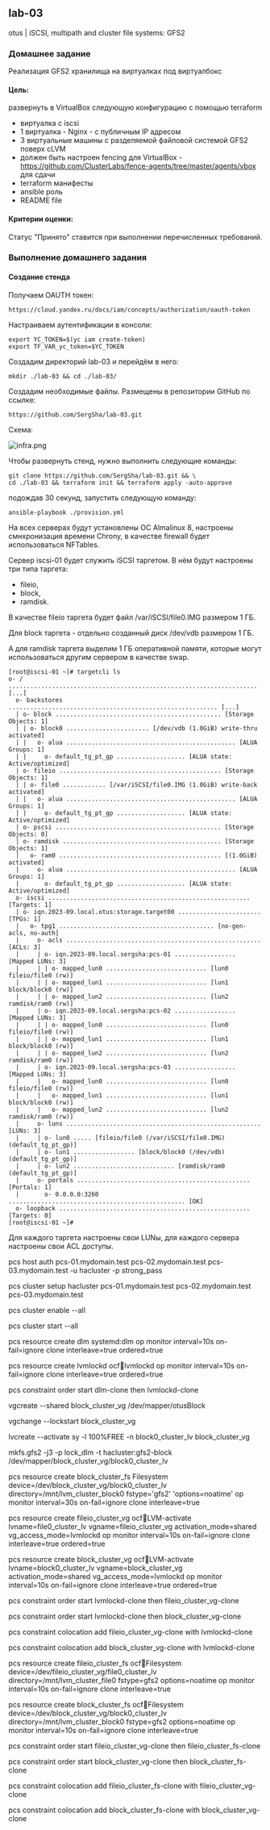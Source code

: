 ## lab-03
otus | iSCSI, multipath and cluster file systems: GFS2

### Домашнее задание
Реализация GFS2 хранилища на виртуалках под виртуалбокс

#### Цель:
развернуть в VirtualBox следующую конфигурацию с помощью terraform

- виртуалка с iscsi
- 1 виртуалка - Nginx - с публичным IP адресом
- 3 виртуальные машины с разделяемой файловой системой GFS2 поверх cLVM
- должен быть настроен fencing для VirtualBox - https://github.com/ClusterLabs/fence-agents/tree/master/agents/vbox 
  для сдачи
- terraform манифесты
- ansible роль
- README file

#### Критерии оценки:
Статус "Принято" ставится при выполнении перечисленных требований.


### Выполнение домашнего задания

#### Создание стенда

Получаем OAUTH токен:
```
https://cloud.yandex.ru/docs/iam/concepts/authorization/oauth-token
```
Настраиваем аутентификации в консоли:
```
export YC_TOKEN=$(yc iam create-token)
export TF_VAR_yc_token=$YC_TOKEN
```

Создадим директорий lab-03 и перейдём в него:
```
mkdir ./lab-03 && cd ./lab-03/
```
Создадим необходимые файлы. Размещены в репозитории GitHub по ссылке:
```
https://github.com/SergSha/lab-03.git
```

Схема:

<img src="pics/infra.png" alt="infra.png" />

Чтобы развернуть стенд, нужно выполнить следующие команды:
```
git clone https://github.com/SergSha/lab-03.git && \
cd ./lab-03 && terraform init && terraform apply -auto-approve
```
подождав 30 секунд, запустить следующую команду:
```
ansible-playbook ./provision.yml
```

На всех серверах будут установлены ОС Almalinux 8, настроены смнхронизация времени Chrony, в качестве firewall будет использоваться NFTables.

Сервер iscsi-01 будет служить iSCSI таргетом. В нём будут настроены три типа таргета:
  - fileio,
  - block,
  - ramdisk.

В качестве fileio таргета будет файл /var/iSCSI/file0.IMG размером 1 ГБ.

Для block таргета - отдельно созданный диск /dev/vdb размером 1 ГБ.

А для ramdisk таргета выделим 1 ГБ оперативной памяти, которые могут использоваться другим сервером в качестве swap.

```
[root@iscsi-01 ~]# targetcli ls
o- / ..................................................................... [...]
  o- backstores .......................................................... [...]
  | o- block .............................................. [Storage Objects: 1]
  | | o- block0 ....................... [/dev/vdb (1.0GiB) write-thru activated]
  | |   o- alua ............................................... [ALUA Groups: 1]
  | |     o- default_tg_pt_gp ................... [ALUA state: Active/optimized]
  | o- fileio ............................................. [Storage Objects: 1]
  | | o- file0 ............ [/var/iSCSI/file0.IMG (1.0GiB) write-back activated]
  | |   o- alua ............................................... [ALUA Groups: 1]
  | |     o- default_tg_pt_gp ................... [ALUA state: Active/optimized]
  | o- pscsi .............................................. [Storage Objects: 0]
  | o- ramdisk ............................................ [Storage Objects: 1]
  |   o- ram0 ............................................. [(1.0GiB) activated]
  |     o- alua ............................................... [ALUA Groups: 1]
  |       o- default_tg_pt_gp ................... [ALUA state: Active/optimized]
  o- iscsi ........................................................ [Targets: 1]
  | o- iqn.2023-09.local.otus:storage.target00 ....................... [TPGs: 1]
  |   o- tpg1 ........................................... [no-gen-acls, no-auth]
  |     o- acls ...................................................... [ACLs: 3]
  |     | o- iqn.2023-09.local.sergsha:pcs-01 ................. [Mapped LUNs: 3]
  |     | | o- mapped_lun0 ............................ [lun0 fileio/file0 (rw)]
  |     | | o- mapped_lun1 ............................ [lun1 block/block0 (rw)]
  |     | | o- mapped_lun2 ............................ [lun2 ramdisk/ram0 (rw)]
  |     | o- iqn.2023-09.local.sergsha:pcs-02 ................. [Mapped LUNs: 3]
  |     | | o- mapped_lun0 ............................ [lun0 fileio/file0 (rw)]
  |     | | o- mapped_lun1 ............................ [lun1 block/block0 (rw)]
  |     | | o- mapped_lun2 ............................ [lun2 ramdisk/ram0 (rw)]
  |     | o- iqn.2023-09.local.sergsha:pcs-03 ................. [Mapped LUNs: 3]
  |     |   o- mapped_lun0 ............................ [lun0 fileio/file0 (rw)]
  |     |   o- mapped_lun1 ............................ [lun1 block/block0 (rw)]
  |     |   o- mapped_lun2 ............................ [lun2 ramdisk/ram0 (rw)]
  |     o- luns ...................................................... [LUNs: 3]
  |     | o- lun0 ..... [fileio/file0 (/var/iSCSI/file0.IMG) (default_tg_pt_gp)]
  |     | o- lun1 ................. [block/block0 (/dev/vdb) (default_tg_pt_gp)]
  |     | o- lun2 ............................ [ramdisk/ram0 (default_tg_pt_gp)]
  |     o- portals ................................................ [Portals: 1]
  |       o- 0.0.0.0:3260 ................................................. [OK]
  o- loopback ..................................................... [Targets: 0]
[root@iscsi-01 ~]# 
```

Для каждого таргета настроены свои LUNы, для каждого сервера настроены свои ACL доступы.




















pcs host auth pcs-01.mydomain.test pcs-02.mydomain.test pcs-03.mydomain.test -u hacluster -p strong_pass

pcs cluster setup hacluster pcs-01.mydomain.test pcs-02.mydomain.test pcs-03.mydomain.test

pcs cluster enable --all

pcs cluster start --all


pcs resource create dlm systemd:dlm op monitor interval=10s on-fail=ignore clone interleave=true ordered=true

pcs resource create lvmlockd ocf:heartbeat:lvmlockd op monitor interval=10s on-fail=ignore clone interleave=true ordered=true

pcs constraint order start dlm-clone then lvmlockd-clone


vgcreate --shared block_cluster_vg /dev/mapper/otusBlock

vgchange --lockstart block_cluster_vg

lvcreate --activate sy -l 100%FREE -n block0_cluster_lv block_cluster_vg


mkfs.gfs2 -j3 -p lock_dlm -t hacluster:gfs2-block /dev/mapper/block_cluster_vg/block0_cluster_lv


pcs resource create block_cluster_fs Filesystem device=/dev/block_cluster_vg/block0_cluster_lv directory=/mnt/lvm_cluster_block0 fstype='gfs2' 'options=noatime' op monitor interval=30s on-fail=ignore clone interleave=true


pcs resource create fileio_cluster_vg ocf:heartbeat:LVM-activate lvname=file0_cluster_lv vgname=fileio_cluster_vg activation_mode=shared vg_access_mode=lvmlockd op monitor interval=10s on-fail=ignore clone interleave=true ordered=true

pcs resource create block_cluster_vg ocf:heartbeat:LVM-activate lvname=block0_cluster_lv vgname=block_cluster_vg activation_mode=shared vg_access_mode=lvmlockd op monitor interval=10s on-fail=ignore clone interleave=true ordered=true

pcs constraint order start lvmlockd-clone then fileio_cluster_vg-clone

pcs constraint order start lvmlockd-clone then block_cluster_vg-clone

pcs constraint colocation add fileio_cluster_vg-clone with lvmlockd-clone

pcs constraint colocation add block_cluster_vg-clone with lvmlockd-clone

pcs resource create fileio_cluster_fs ocf:heartbeat:Filesystem device=/dev/fileio_cluster_vg/file0_cluster_lv directory=/mnt/lvm_cluster_file0 fstype=gfs2 options=noatime op monitor interval=10s on-fail=ignore clone interleave=true

pcs resource create block_cluster_fs ocf:heartbeat:Filesystem device=/dev/block_cluster_vg/block0_cluster_lv directory=/mnt/lvm_cluster_block0 fstype=gfs2 options=noatime op monitor interval=10s on-fail=ignore clone interleave=true

pcs constraint order start fileio_cluster_vg-clone then fileio_cluster_fs-clone

pcs constraint order start block_cluster_vg-clone then block_cluster_fs-clone

pcs constraint colocation add fileio_cluster_fs-clone with fileio_cluster_vg-clone

pcs constraint colocation add block_cluster_fs-clone with block_cluster_vg-clone